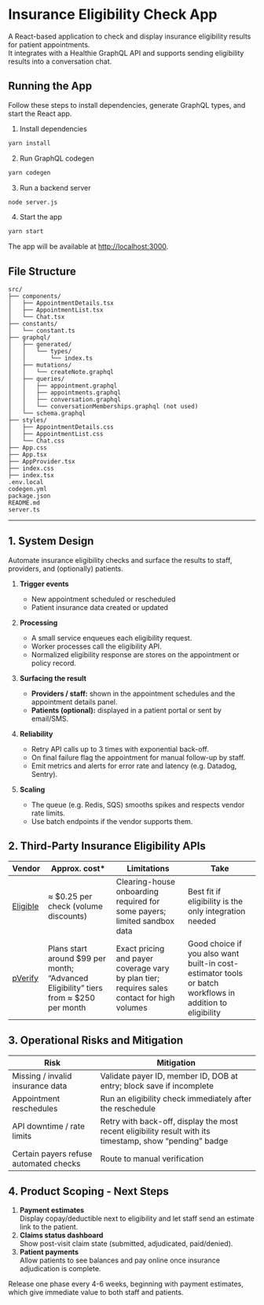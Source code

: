 # Insurance Eligibility Check App

A React-based application to check and display insurance eligibility results for patient appointments.  
It integrates with a Healthie GraphQL API and supports sending eligibility results into a conversation chat.

## Running the App

Follow these steps to install dependencies, generate GraphQL types, and start the React app.

1. Install dependencies

```bash
yarn install
```

2. Run GraphQL codegen

```bash
yarn codegen
```

3. Run a backend server

```bash
node server.js
```

4. Start the app

```bash
yarn start
```

The app will be available at [http://localhost:3000](http://localhost:3000).

## File Structure

```
src/
├── components/
│   ├── AppointmentDetails.tsx
│   ├── AppointmentList.tsx
│   └── Chat.tsx
├── constants/
│   └── constant.ts
├── graphql/
│   ├── generated/
│   │   └── types/
│   │       └── index.ts
│   ├── mutations/
│   │   └── createNote.graphql
│   ├── queries/
│   │   ├── appointment.graphql
│   │   ├── appointments.graphql
│   │   ├── conversation.graphql
│   │   └── conversationMemberships.graphql (not used)
│   └── schema.graphql
├── styles/
│   ├── AppointmentDetails.css
│   ├── AppointmentList.css
│   └── Chat.css
├── App.css
├── App.tsx
├── AppProvider.tsx
├── index.css
├── index.tsx
.env.local
codegen.yml
package.json
README.md
server.ts
```

---

## 1. System Design

Automate insurance eligibility checks and surface the results to staff, providers, and (optionally) patients.

1. **Trigger events**

   - New appointment scheduled or rescheduled
   - Patient insurance data created or updated

2. **Processing**

   - A small service enqueues each eligibility request.
   - Worker processes call the eligibility API.
   - Normalized eligibility response are stores on the appointment or policy record.

3. **Surfacing the result**

   - **Providers / staff:** shown in the appointment schedules and the appointment details panel.
   - **Patients (optional):** displayed in a patient portal or sent by email/SMS.

4. **Reliability**

   - Retry API calls up to 3 times with exponential back-off.
   - On final failure flag the appointment for manual follow-up by staff.
   - Emit metrics and alerts for error rate and latency (e.g. Datadog, Sentry).

5. **Scaling**
   - The queue (e.g. Redis, SQS) smooths spikes and respects vendor rate limits.
   - Use batch endpoints if the vendor supports them.

## 2. Third-Party Insurance Eligibility APIs

| Vendor                           | Approx. cost\*                                                                       | Limitations                                                                                 | Take                                                                                                     |
| -------------------------------- | ------------------------------------------------------------------------------------ | ------------------------------------------------------------------------------------------- | -------------------------------------------------------------------------------------------------------- |
| [Eligible](https://eligible.com) | ≈ $0.25 per check (volume discounts)                                                 | Clearing-house onboarding required for some payers; limited sandbox data                    | Best fit if eligibility is the only integration needed                                                   |
| [pVerify](https://pverify.io)    | Plans start around $99 per month; “Advanced Eligibility” tiers from ≈ $250 per month | Exact pricing and payer coverage vary by plan tier; requires sales contact for high volumes | Good choice if you also want built-in cost-estimator tools or batch workflows in addition to eligibility |

## 3. Operational Risks and Mitigation

| Risk                                   | Mitigation                                                                                               |
| -------------------------------------- | -------------------------------------------------------------------------------------------------------- |
| Missing / invalid insurance data       | Validate payer ID, member ID, DOB at entry; block save if incomplete                                     |
| Appointment reschedules                | Run an eligibility check immediately after the reschedule                                                |
| API downtime / rate limits             | Retry with back-off, display the most recent eligibility result with its timestamp, show “pending” badge |
| Certain payers refuse automated checks | Route to manual verification                                                                             |

## 4. Product Scoping - Next Steps

1. **Payment estimates**  
   Display copay/deductible next to eligibility and let staff send an estimate link to the patient.
2. **Claims status dashboard**  
   Show post-visit claim state (submitted, adjudicated, paid/denied).
3. **Patient payments**  
   Allow patients to see balances and pay online once insurance adjudication is complete.

Release one phase every 4-6 weeks, beginning with payment estimates, which give immediate value to both staff and patients.
